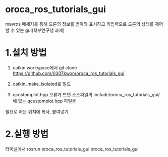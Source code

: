 # oroca_ros_tutorials_gui
mavros 메세지를 통해 드론의 정보를 받아와 표시하고 키입력으로 드론의 상태를 제어할 수 있는 gui(학부연구생 과제) 

# 1.설치 방법
  1. catkin workspace에서 git clone https://github.com/0307kwon/oroca_ros_tutorials_gui
  
  2. catkin_make_isolated로 빌드
  
  3. qcustomplot.hpp 오류가 뜨면 소스파일의 include/oroca_ros_tutorials_gui/ 에 있는 qcustomplot.hpp 파일을
  
  필요로 하는 위치에 복사, 붙여넣기
  
  
# 2.실행 방법
  터미널에서 rosrun oroca_ros_tutorials_gui oroca_ros_tutorials_gui
  
